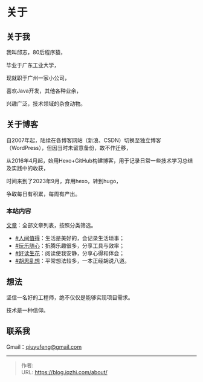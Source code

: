 # 关于

## 关于我

我叫邱志，80后程序猿，

毕业于广东工业大学，

现就职于广州一家小公司，

喜欢Java开发，其他各种业余，

兴趣广泛，技术领域的杂食动物。

## 关于博客

自2007年起，陆续在各博客网站（新浪、CSDN）切换至独立博客（WordPress），但因当时未留意备份，故不作迁移，

从2016年4月起，始用Hexo+GitHub构建博客，用于记录日常一些技术学习总结及实践中的收获，

时间来到了2023年9月，弃用hexo，转到hugo，

争取每日有积累，每周有产出。


### 本站内容

[文章](/posts/)：全部文章列表，按照分类筛选。
- [#人间值得](/categories/人间值得/)：生活是美好的，会记录生活琐事；
- [#玩乐随心](/categories/玩乐随心/)：折腾乐趣很多，分享工具与效率；
- [#好读生花](/categories/好读生花/)：阅读使我安静，分享心得和体会；
- [#胡思乱想](/categories/胡思乱想/)：平常想法较多，一本正经胡说八道。

## 想法

坚信一名好的工程师，绝不仅仅是能够实现项目需求。

技术是一种信仰。

## 联系我

Gmail：qiuyufeng@gmail.com


---

> 作者:   
> URL: https://blog.iqzhi.com/about/  

